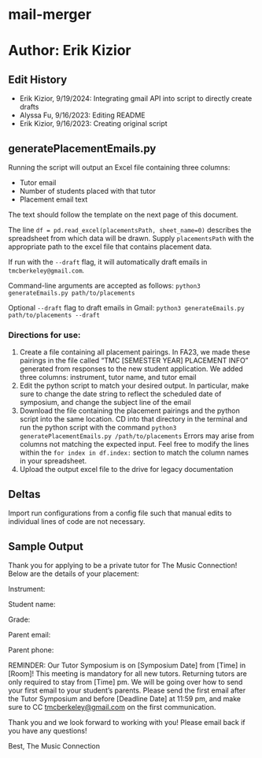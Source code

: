 # mail-merger

# Author: Erik Kizior

## Edit History
- Erik Kizior, 9/19/2024: Integrating gmail API into script to directly create drafts
- Alyssa Fu, 9/16/2023: Editing README
- Erik Kizior, 9/16/2023: Creating original script

## generatePlacementEmails.py

Running the script will output an Excel file containing three columns:

- Tutor email
- Number of students placed with that tutor
- Placement email text

The text should follow the template on the next page of this document.

The line `df = pd.read_excel(placementsPath, sheet_name=0)` describes the spreadsheet from which data will be drawn. Supply `placementsPath` with the appropriate path to the excel file that contains placement data.

If run with the `--draft` flag, it will automatically draft emails in `tmcberkeley@gmail.com`.

Command-line arguments are accepted as follows: `python3 generateEmails.py path/to/placements`

Optional `--draft` flag to draft emails in Gmail: `python3 generateEmails.py path/to/placements --draft`


### Directions for use:

1. Create a file containing all placement pairings. In FA23, we made these pairings in the file called “TMC [SEMESTER YEAR] PLACEMENT INFO” generated from responses to the new student application.  We added three columns: instrument, tutor name, and tutor email
2. Edit the python script to match your desired output. In particular, make sure to change the date string to reflect the scheduled date of symposium, and change the subject line of the email
3. Download the file containing the placement pairings and the python script into the same location. CD into that directory in the terminal and run the python script with the command `python3 generatePlacementEmails.py /path/to/placements` Errors may arise from columns not matching the expected input. Feel free to modify the lines within the `for index in df.index:` section to match the column names in your spreadsheet.
4. Upload the output excel file to the drive for legacy documentation

## Deltas
Import run configurations from a config file such that manual edits to individual lines of code are not necessary.

## Sample Output

Thank you for applying to be a private tutor for The Music Connection! Below are the details of your placement:

Instrument: 

Student name: 

Grade: 

Parent email: 

Parent phone: 


REMINDER: Our Tutor Symposium is on [Symposium Date] from [Time] in [Room]! This meeting is mandatory for all new tutors. Returning tutors are only required to stay from [Time] pm. We will be going over how to send your first email to your student’s parents. Please send the first email after the Tutor Symposium and before [Deadline Date] at 11:59 pm, and make sure to CC tmcberkeley@gmail.com on the first communication. 

Thank you and we look forward to working with you! Please email back if you have any questions!

Best,
The Music Connection



